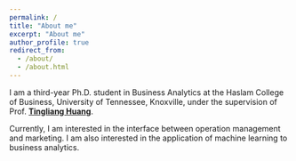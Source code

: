```yaml
---
permalink: /
title: "About me"
excerpt: "About me"
author_profile: true
redirect_from: 
  - /about/
  - /about.html
---
```



I am a third-year Ph.D. student in Business Analytics at the Haslam College of Business, University of Tennessee, Knoxville, under the supervision of Prof. <a href='https://sites.google.com/view/tinglianghuang'><strong>Tingliang Huang</strong></a>. 


Currently, I am interested in the interface between operation management and marketing. I am also interested in the application of machine learning to business analytics.

